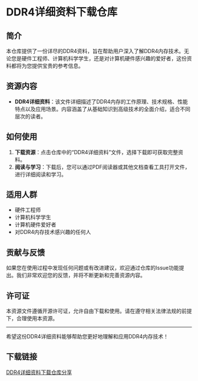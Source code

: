 # DDR4详细资料下载仓库

## 简介
本仓库提供了一份详尽的DDR4资料，旨在帮助用户深入了解DDR4内存技术。无论您是硬件工程师、计算机科学学生，还是对计算机硬件感兴趣的爱好者，这份资料都将为您提供宝贵的参考信息。

## 资源内容
- **DDR4详细资料**：该文件详细描述了DDR4内存的工作原理、技术规格、性能特点以及应用场景。内容涵盖了从基础知识到高级技术的全面介绍，适合不同层次的读者。

## 如何使用
1. **下载资源**：点击仓库中的“DDR4详细资料”文件，选择下载即可获取完整资料。
2. **阅读与学习**：下载后，您可以通过PDF阅读器或其他文档查看工具打开文件，进行详细阅读和学习。

## 适用人群
- 硬件工程师
- 计算机科学学生
- 计算机硬件爱好者
- 对DDR4内存技术感兴趣的任何人

## 贡献与反馈
如果您在使用过程中发现任何问题或有改进建议，欢迎通过仓库的Issue功能提出。我们非常欢迎您的反馈，并将不断更新和完善资源内容。

## 许可证
本资源文件遵循开源许可证，允许自由下载和使用。请在遵守相关法律法规的前提下，合理使用本资源。

---

希望这份DDR4详细资料能够帮助您更好地理解和应用DDR4内存技术！

## 下载链接

[DDR4详细资料下载仓库分享](https://pan.quark.cn/s/7e341af19262)